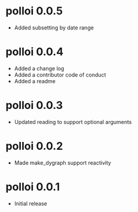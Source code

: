polloi 0.0.5
=============
- Added subsetting by date range

polloi 0.0.4
=============
- Added a change log
- Added a contributor code of conduct
- Added a readme

polloi 0.0.3
=============
- Updated reading to support optional arguments

polloi 0.0.2
=============
- Made make_dygraph support reactivity

polloi 0.0.1
=============
- Initial release
